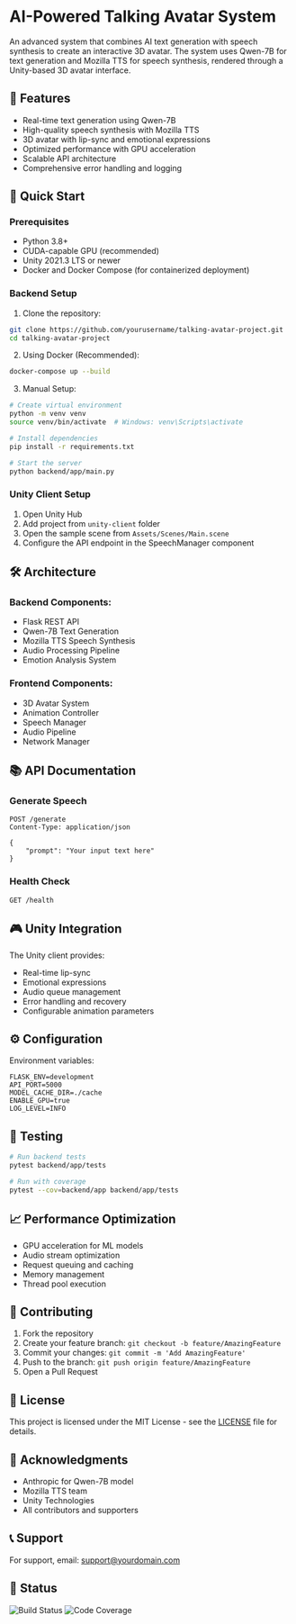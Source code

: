 # AI-Powered Talking Avatar System

An advanced system that combines AI text generation with speech synthesis to create an interactive 3D avatar. The system uses Qwen-7B for text generation and Mozilla TTS for speech synthesis, rendered through a Unity-based 3D avatar interface.

## 🌟 Features

- Real-time text generation using Qwen-7B
- High-quality speech synthesis with Mozilla TTS
- 3D avatar with lip-sync and emotional expressions
- Optimized performance with GPU acceleration
- Scalable API architecture
- Comprehensive error handling and logging

## 🚀 Quick Start

### Prerequisites

- Python 3.8+
- CUDA-capable GPU (recommended)
- Unity 2021.3 LTS or newer
- Docker and Docker Compose (for containerized deployment)

### Backend Setup

1. Clone the repository:
```bash
git clone https://github.com/yourusername/talking-avatar-project.git
cd talking-avatar-project
```

2. Using Docker (Recommended):
```bash
docker-compose up --build
```

3. Manual Setup:
```bash
# Create virtual environment
python -m venv venv
source venv/bin/activate  # Windows: venv\Scripts\activate

# Install dependencies
pip install -r requirements.txt

# Start the server
python backend/app/main.py
```

### Unity Client Setup

1. Open Unity Hub
2. Add project from `unity-client` folder
3. Open the sample scene from `Assets/Scenes/Main.scene`
4. Configure the API endpoint in the SpeechManager component

## 🛠️ Architecture

### Backend Components:
- Flask REST API
- Qwen-7B Text Generation
- Mozilla TTS Speech Synthesis
- Audio Processing Pipeline
- Emotion Analysis System

### Frontend Components:
- 3D Avatar System
- Animation Controller
- Speech Manager
- Audio Pipeline
- Network Manager

## 📚 API Documentation

### Generate Speech
```http
POST /generate
Content-Type: application/json

{
    "prompt": "Your input text here"
}
```

### Health Check
```http
GET /health
```

## 🎮 Unity Integration

The Unity client provides:
- Real-time lip-sync
- Emotional expressions
- Audio queue management
- Error handling and recovery
- Configurable animation parameters

## ⚙️ Configuration

Environment variables:
```env
FLASK_ENV=development
API_PORT=5000
MODEL_CACHE_DIR=./cache
ENABLE_GPU=true
LOG_LEVEL=INFO
```

## 🧪 Testing

```bash
# Run backend tests
pytest backend/app/tests

# Run with coverage
pytest --cov=backend/app backend/app/tests
```

## 📈 Performance Optimization

- GPU acceleration for ML models
- Audio stream optimization
- Request queuing and caching
- Memory management
- Thread pool execution

## 🤝 Contributing

1. Fork the repository
2. Create your feature branch: `git checkout -b feature/AmazingFeature`
3. Commit your changes: `git commit -m 'Add AmazingFeature'`
4. Push to the branch: `git push origin feature/AmazingFeature`
5. Open a Pull Request

## 📝 License

This project is licensed under the MIT License - see the [LICENSE](LICENSE) file for details.

## 🙏 Acknowledgments

- Anthropic for Qwen-7B model
- Mozilla TTS team
- Unity Technologies
- All contributors and supporters

## 📞 Support

For support, email: support@yourdomain.com

## 🔄 Status

![Build Status](https://your-ci-badge-url-here)
![Code Coverage](https://your-coverage-badge-url-here)

